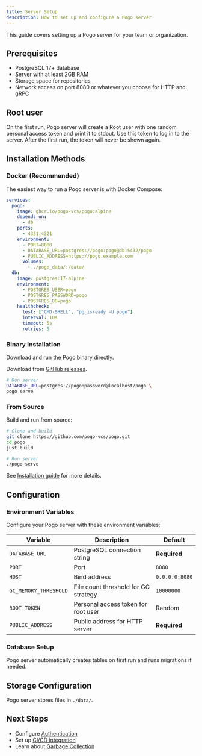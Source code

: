 ```yaml
---
title: Server Setup
description: How to set up and configure a Pogo server
---
```


This guide covers setting up a Pogo server for your team or organization.

## Prerequisites

- PostgreSQL 17+ database
- Server with at least 2GB RAM
- Storage space for repositories
- Network access on port 8080 or whatever you choose for HTTP and gRPC

## Root user

On the first run, Pogo server will create a Root user with one random personal access token and print it to stdout. Use this token to log in to the server. After the first run, the token will never be shown again.

## Installation Methods

### Docker (Recommended)

The easiest way to run a Pogo server is with Docker Compose:

```yaml
services:
  pogo:
    image: ghcr.io/pogo-vcs/pogo:alpine
    depends_on:
      - db
    ports:
      - 4321:4321
    environment:
      - PORT=8080
      - DATABASE_URL=postgres://pogo:pogo@db:5432/pogo
      - PUBLIC_ADDRESS=https://pogo.example.com
      volumes:
        - ./pogo_data/:/data/
  db:
    image: postgres:17-alpine
    environment:
      - POSTGRES_USER=pogo
      - POSTGRES_PASSWORD=pogo
      - POSTGRES_DB=pogo
    healthcheck:
      test: ["CMD-SHELL", "pg_isready -U pogo"]
      interval: 10s
      timeout: 5s
      retries: 5
```

### Binary Installation

Download and run the Pogo binary directly:

Download from [GitHub releases](https://github.com/pogo-vcs/pogo/releases).

```bash
# Run server
DATABASE_URL=postgres://pogo:password@localhost/pogo \
pogo serve
```

### From Source

Build and run from source:

```bash
# Clone and build
git clone https://github.com/pogo-vcs/pogo.git
cd pogo
just build

# Run server
./pogo serve
```

See [Installation guide](/guides/installation) for more details.

## Configuration

### Environment Variables

Configure your Pogo server with these environment variables:

| Variable              | Description                          | Default        |
| --------------------- | ------------------------------------ | -------------- |
| `DATABASE_URL`        | PostgreSQL connection string         | **Required**   |
| `PORT`                | Port                                 | `8080`         |
| `HOST`                | Bind address                         | `0.0.0.0:8080` |
| `GC_MEMORY_THRESHOLD` | File count threshold for GC strategy | `10000000`     |
| `ROOT_TOKEN`          | Personal access token for root user  | Random         |
| `PUBLIC_ADDRESS`      | Public address for HTTP server       | **Required**   |

### Database Setup

Pogo server automatically creates tables on first run and runs migrations if needed.

## Storage Configuration

Pogo server stores files in `./data/`.

## Next Steps

- Configure [Authentication](/guides/authentication)
- Set up [CI/CD integration](/guides/ci-cd)
- Learn about [Garbage Collection](/architecture/garbage-collection)
